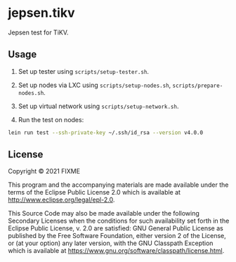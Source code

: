 # jepsen.tikv

Jepsen test for TiKV.

## Usage

1. Set up tester using `scripts/setup-tester.sh`.

2. Set up nodes via LXC using `scripts/setup-nodes.sh`, `scripts/prepare-nodes.sh`.

3. Set up virtual network using `scripts/setup-network.sh`.

4. Run the test on nodes:
```bash
lein run test --ssh-private-key ~/.ssh/id_rsa --version v4.0.0
```

## License

Copyright © 2021 FIXME

This program and the accompanying materials are made available under the
terms of the Eclipse Public License 2.0 which is available at
http://www.eclipse.org/legal/epl-2.0.

This Source Code may also be made available under the following Secondary
Licenses when the conditions for such availability set forth in the Eclipse
Public License, v. 2.0 are satisfied: GNU General Public License as published by
the Free Software Foundation, either version 2 of the License, or (at your
option) any later version, with the GNU Classpath Exception which is available
at https://www.gnu.org/software/classpath/license.html.
